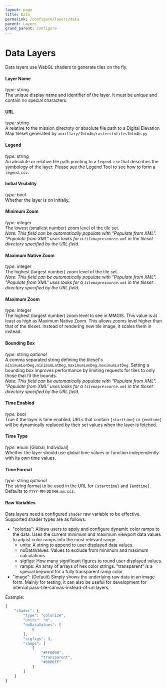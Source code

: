 ```yaml
---
layout: page
title: Data
permalink: /configure/layers/data
parent: Layers
grand_parent: Configure
---
```


# Data Layers

Data layers use WebGL shaders to generate tiles on the fly.

#### Layer Name

_type:_ string  
The unique display name and identifier of the layer. It must be unique and contain no special characters.

#### URL

_type:_ string  
A relative to the mission directoty or absolute file path to a Digital Elevation Map tileset generated by `auxillary/1bto4b/rasterstotiles1bto4b.py`

#### Legend

_type:_ string  
An absolute or relative file path pointing to a `legend.csv` that describes the symbology of the layer. Please see the Legend Tool to see how to form a `legend.csv`.

#### Initial Visibility

_type:_ bool  
Whether the layer is on initially.

#### Minimum Zoom

_type:_ integer  
The lowest (smallest number) zoom level of the tile set.  
_Note: This field can be automatically populate with "Populate from XML". "Populate from XML" uses looks for a `tilemapresource.xml` in the tileset directory specified by the URL field._

#### Maximum Native Zoom

_type:_ integer  
The highest (largest number) zoom level of the tile set.  
_Note: This field can be automatically populate with "Populate from XML". "Populate from XML" uses looks for a `tilemapresource.xml` in the tileset directory specified by the URL field._

#### Maximum Zoom

_type:_ integer  
The highest (largest number) zoom level to see in MMGIS. This value is at least as high as Maximum Native Zoom. This allows zooms level higher than that of the tileset. Instead of rendering new tile image, it scales them in instead.

#### Bounding Box

_type:_ string _optional_  
A comma separated string defining the tileset's `minimumLonDeg,minimumLatDeg,maximumLonDeg,maximumLatDeg`. Setting a bounding box improves performance by limiting requests for tiles to only those that fit the bounds.  
_Note: This field can be automatically populate with "Populate from XML". "Populate from XML" uses looks for a `tilemapresource.xml` in the tileset directory specified by the URL field._

#### Time Enabled

_type:_ bool  
True if the layer is time enabled. URLs that contain `{starttime}` or `{endtime}` will be dynamically replaced by their set values when the layer is fetched.

#### Time Type

_type:_ enum [Global, Individual]  
Whether the layer should use global time values or function independently with its own time values.

#### Time Format

_type:_ string _optional_  
The string format to be used in the URL for `{starttime}` and `{endtime}`. Defaults to `YYYY-MM-DDTHH:mm:ssZ`.

#### Raw Variables

Data layers need a configured `shader` raw variable to be effective. Supported shader types are as follows:

- "colorize": Allows users to apply and configure dynamic color ramps to the data. Uses the current minimum and maximum viewport data values to adjust color ramps into the most relevant range.
  - units: A string to append to user displayed data values.
  - noDataValues: Values to exclude from minimum and maximum calculations.
  - sigfigs: How many significant figures to round user displayed values.
  - ramps: An array of arrays of hex color strings. "transparent" is a special keyword for a fully transparent ramp color.
- "image": (Default) Simply shows the underlying raw data in an image form. Mainly for testing, it can also be useful for development for internal pass-tile-canvas-instead-of-url layers.

Example:

```javascript
{
    "shader": {
        "type": "colorize",
        "units": "m",
        "noDataValues": [
            0
        ],
        "sigfigs": 3,
        "ramps": [
            [
                "#FF0000",
                "transparent",
                "#0000FF"
            ]
        ]
    }
}
```
